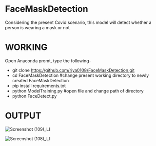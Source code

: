 # FaceMaskDetection
Considering the present Covid scenario, this model will detect whether a person is wearing a mask or not


# WORKING
Open Anaconda promt, type the following- 
* git clone https://github.com/riya0108/FaceMaskDetection.git
 * cd FaceMaskDetection              #change present working directory to newly created FaceMaskDetection
 * pip install requirements.txt
 * python ModelTraining.py           #open file and change path of directory
 * python FaceDetect.py


# OUTPUT

![Screenshot (109)_LI](https://user-images.githubusercontent.com/70089241/120061132-5edc3e00-c079-11eb-837d-5598b24969ef.jpg)

![Screenshot (108)_LI](https://user-images.githubusercontent.com/70089241/120061136-63085b80-c079-11eb-92bb-fb1f147e6cd4.jpg)
